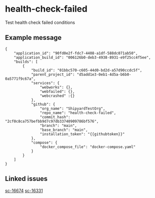 # health-check-failed

Test health check failed conditions

## Example message
```
{
    "application_id": "90fd0e2f-fdc7-4408-a1df-588dc071ab50",
    "application_build_id": "006126b0-deb3-4938-8931-e9f25cc4f5ee",
    "builds": [
        {
            "build_id": "01bbc570-c605-44d0-bd2d-a57d90ccdc5f",
            "parent_project_id": "d5add1e3-0eb1-4d5a-b6b0-0a5771f9c67a",
            "services": {
                "webworks": {},
                "webfailed": {},
                "webcrashed" :{}
            },
            "github": {
                "org_name": "ShipyardTestOrg",
                "repo_name": "health-check-failed",
                "commit_hash": "2cf0c8ca757befbb9d7c97db33740909786bf576",
                "branch": "main",
                "base_branch": "main",
                "installation_token": "{{githubtoken}}"
            },
            "compose": {
                "docker_compose_file": "docker-compose.yaml"
            }
        }
    ]
}
```


## Linked issues
[sc-16674](https://app.shortcut.com/shipyard/story/16674/crashing-pods-pods-in-crashbackoffloop-don-t-appear-to-be-showing-logs)
[sc-16331](https://app.shortcut.com/shipyard/story/16331/health-check-failed-logs-don-t-always-appear-in-sy-core)